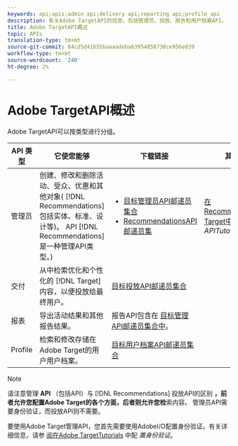 ```yaml
---
keywords: api;apis;admin api;delivery api;reporting api;profile api
description: 有关Adobe TargetAPI的信息，包括管理员、投放、报告和用户档案API。
title: Adobe TargetAPI概述
topic: APIs
translation-type: tm+mt
source-git-commit: 84cd5d41655baaaadeba63954858730ce956e039
workflow-type: tm+mt
source-wordcount: '240'
ht-degree: 2%

---
```



# Adobe TargetAPI概述

Adobe TargetAPI可以按类型进行分组。

| API 类型 | 它使您能够 | 下载链接 | 其他有用链接 |
| --- | --- | --- |--- |
| 管理员 | 创建、修改和删除活动、受众、优惠和其他对象( [!DNL Recommendations] 包括实体、标准、设计等)。 API [!DNL Recommendations] 是一种管理API类型。) | <UL><li>[目标管理员API邮递员集合](https://developers.adobetarget.com/api/#admin-postman-collection)</li><li>[RecommendationsAPI邮递员集](https://developers.adobetarget.com/api/recommendations/#section/Postman)</li></ul> | [在RecommendationsAdobe Target中](https://docs.adobe.com/content/help/en/target-learn/recommendations-api-tutorial/recs-api-overview.html) 使用 *APITutorials* |
| 交付 | 从中检索优化和个性化的 [!DNL Target] 内容，以便投放给最终用户。 | [目标投放API邮递员集合](https://developers.adobetarget.com/api/delivery-api/#section/Getting-Started/Postman-Collection) |  |
| 报表 | 导出活动结果和其他报告结果。 | 报告API包含在 [目标管理API邮递员集合中](https://developers.adobetarget.com/api/#admin-postman-collection)。 |  |
| Profile | 检索和修改存储在Adobe Target的用户用户档案。 | [目标用户档案API邮递员集合](https://developers.adobetarget.com/api/#profiles) |  |

>[!NOTE]
>
>请注意管理 **API** （包括API）与 [!DNL Recommendations] 投放API的区别 **，前者允许您配置Adobe Target的各个方面，后者则允许您检**&#x200B;索内容。 管理员API需要身份验证，而投放API则不需要。
>
>要使用Adobe Target管理API，您首先需要使用AdobeI/O配置身份验证。有关详细信息，请参 [阅在Adobe TargetTutorials](https://docs.adobe.com/content/help/en/target-learn/tutorials/apis/configure-io-target-integration.html) 中配 *置身份验证*。
